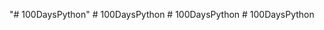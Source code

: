 "# 100DaysPython" 
#   1 0 0 D a y s P y t h o n  
 #   1 0 0 D a y s P y t h o n  
 #   1 0 0 D a y s P y t h o n  
 